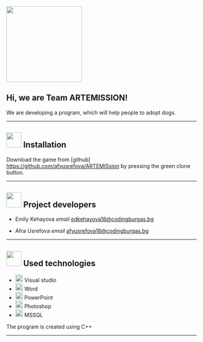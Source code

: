 <img src="https://o.remove.bg/downloads/7053ad3e-754b-471a-9323-9502ff7c7b35/FINAL_LOGO_3-removebg-preview.png" width="200">

## Hi, we are Team ARTEMISSION!


We are developing a program, which will help people to adopt dogs. 


---
 

## <img src="https://o.remove.bg/downloads/3fcf90c9-dc2c-4a0b-9fce-93276ec6a2e9/Bullet_orange_paw-removebg-preview.png" width="40">  Installation 

Download the game from [github] https://github.com/afyusrefova/ARTEMISsion by pressing the green clone button. 

---

## <img src="https://o.remove.bg/downloads/3fcf90c9-dc2c-4a0b-9fce-93276ec6a2e9/Bullet_orange_paw-removebg-preview.png" width="40"> Project developers
- Emily Kehayova *email* edkehayova18@codingburgas.bg

- Afra Usrefova *email* afyusrefova18@codingburgas.bg

---

## <img src="https://o.remove.bg/downloads/3fcf90c9-dc2c-4a0b-9fce-93276ec6a2e9/Bullet_orange_paw-removebg-preview.png" width="40"> Used technologies
- <img src="https://media.discordapp.net/attachments/815253581149896790/818134527842582578/Visual_Studio_Icon_2019.svg.png?width=541&height=541" width="20"> Visual studio
-  <img src="https://media.discordapp.net/attachments/815253581149896790/818133539903111188/Microsoft_Word_logo.png" width="20"> Word
- <img src="https://media.discordapp.net/attachments/815253581149896790/818136011359518780/kisspng-microsoft-powerpoint-computer-software-microsoft-o-5b3b3927c75c49.3318087715306079118166-rem.png" width="20"> PowerPoint
- <img src="https://media.discordapp.net/attachments/815253581149896790/818130499204939866/788px-Adobe_Photoshop_CC_icon.svg.png?width=555&height=541" width="20"> Photoshop
- <img src="https://o.remove.bg/downloads/5f81ebb3-9041-4434-9f77-6753f52a5e0d/microsoft-sql-server_logo-removebg-preview.png" width="20"> MSSQL

 The program is created using C++
 
 ---
